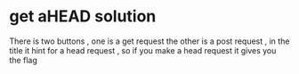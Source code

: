 # get aHEAD solution

There is two buttons , one is a get request the other is a post request , in the title it hint for a head request , so if you make a head request it gives you the flag